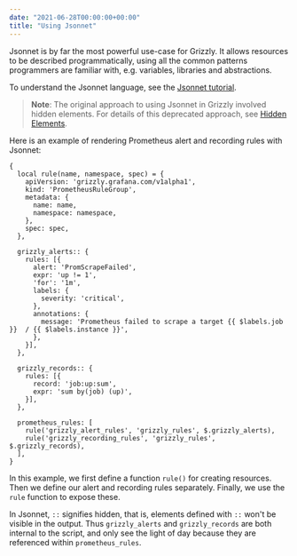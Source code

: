 ```yaml
---
date: "2021-06-28T00:00:00+00:00"
title: "Using Jsonnet"
---
```


Jsonnet is by far the most powerful use-case for Grizzly. It allows resources
to be described programmatically, using all the common patterns programmers
are familiar with, e.g. variables, libraries and abstractions.

To understand the Jsonnet language, see the [Jsonnet tutorial](https://jsonnet.org/learning/tutorial.html).

> **Note**: The original approach to using Jsonnet in Grizzly involved hidden elements.
> For details of this deprecated approach, see [Hidden Elements](../hidden-elements/).

Here is an example of rendering Prometheus alert and recording rules with Jsonnet:

```
{
  local rule(name, namespace, spec) = {
    apiVersion: 'grizzly.grafana.com/v1alpha1',
    kind: 'PrometheusRuleGroup',
    metadata: {
      name: name,
      namespace: namespace,
    },
    spec: spec,
  },

  grizzly_alerts:: {
    rules: [{
      alert: 'PromScrapeFailed',
      expr: 'up != 1',
      'for': '1m',
      labels: {
        severity: 'critical',
      },
      annotations: {
        message: 'Prometheus failed to scrape a target {{ $labels.job }}  / {{ $labels.instance }}',
      },
    }],
  },

  grizzly_records:: {
    rules: [{
      record: 'job:up:sum',
      expr: 'sum by(job) (up)',
    }],
  },

  prometheus_rules: [
    rule('grizzly_alert_rules', 'grizzly_rules', $.grizzly_alerts),
    rule('grizzly_recording_rules', 'grizzly_rules', $.grizzly_records),
  ],
}

```
In this example, we first define a function `rule()` for creating resources. Then we define our
alert and recording rules separately. Finally, we use the `rule` function to expose these.

In Jsonnet, `::` signifies hidden, that is, elements defined with `::` won't be visible in the
output. Thus `grizzly_alerts` and `grizzly_records` are both internal to the script, and only
see the light of day because they are referenced within `prometheus_rules`.
